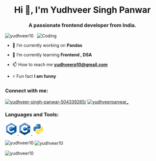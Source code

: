 <h1 align="center">Hi 👋, I'm Yudhveer Singh Panwar</h1>
<h3 align="center">A passionate frontend developer from India.</h3>
<img align="right" alt="Coding" width="400" src= https://miro.medium.com/v2/resize:fit:679/1*zVnWJtyGOX_kUIDm6ccCfQ.gif>

<p align="left"> <img src="https://komarev.com/ghpvc/?username=yudhveer10&label=Profile%20views&color=0e75b6&style=flat" alt="yudhveer10" /> </p>

- 🔭 I’m currently working on **Pandas**

- 🌱 I’m currently learning **Frontend , DSA**

- 📫 How to reach me **yudhveerp10@gmail.com**

- ⚡ Fun fact **I am funny**

<h3 align="left">Connect with me:</h3>
<p align="left">
<a href="https://linkedin.com/in/yudhveer-singh-panwar-504339265/" target="blank"><img align="center" src="https://raw.githubusercontent.com/rahuldkjain/github-profile-readme-generator/master/src/images/icons/Social/linked-in-alt.svg" alt="yudhveer-singh-panwar-504339265/" height="30" width="40" /></a>
<a href="https://instagram.com/yudhveerpanwar_" target="blank"><img align="center" src="https://raw.githubusercontent.com/rahuldkjain/github-profile-readme-generator/master/src/images/icons/Social/instagram.svg" alt="yudhveerpanwar_" height="30" width="40" /></a>
</p>

<h3 align="left">Languages and Tools:</h3>
<p align="left"> <a href="https://www.cprogramming.com/" target="_blank" rel="noreferrer"> <img src="https://raw.githubusercontent.com/devicons/devicon/master/icons/c/c-original.svg" alt="c" width="40" height="40"/> </a> <a href="https://www.w3schools.com/cpp/" target="_blank" rel="noreferrer"> <img src="https://raw.githubusercontent.com/devicons/devicon/master/icons/cplusplus/cplusplus-original.svg" alt="cplusplus" width="40" height="40"/> </a> <a href="https://www.python.org" target="_blank" rel="noreferrer"> <img src="https://raw.githubusercontent.com/devicons/devicon/master/icons/python/python-original.svg" alt="python" width="40" height="40"/> </a> </p>

<p><img align="left" src="https://github-readme-stats.vercel.app/api/top-langs?username=yudhveer10&show_icons=true&locale=en&layout=compact" alt="yudhveer10" /></p>

<p>&nbsp;<img align="center" src="https://github-readme-stats.vercel.app/api?username=yudhveer10&show_icons=true&locale=en" alt="yudhveer10" /></p>

<p><img align="center" src="https://github-readme-streak-stats.herokuapp.com/?user=yudhveer10&" alt="yudhveer10" /></p>
